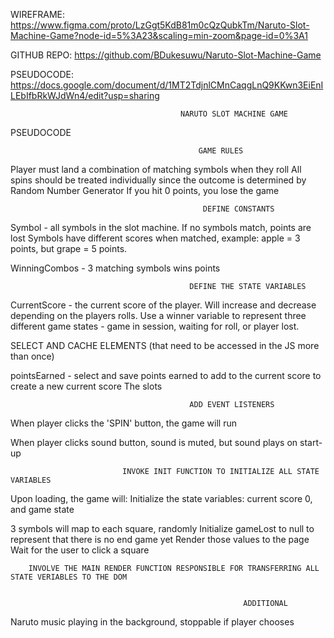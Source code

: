
WIREFRAME: https://www.figma.com/proto/LzGgt5KdB81m0cQzQubkTm/Naruto-Slot-Machine-Game?node-id=5%3A23&scaling=min-zoom&page-id=0%3A1

GITHUB REPO: https://github.com/BDukesuwu/Naruto-Slot-Machine-Game

PSEUDOCODE: https://docs.google.com/document/d/1MT2TdjnlCMnCaqgLnQ9KKwn3EiEnILEbIfbRkWJdWn4/edit?usp=sharing

                                          NARUTO SLOT MACHINE GAME

PSEUDOCODE

                                              GAME RULES
                                              
Player must land a combination of matching symbols when they roll
All spins should be treated individually since the outcome is determined by Random Number Generator
If you hit 0 points, you lose the game


                                               DEFINE CONSTANTS
                                               

Symbol - all symbols in the slot machine.
If no symbols match, points are lost
Symbols have different scores when matched, example: apple = 3 points, but grape = 5 points.

WinningCombos - 3 matching symbols wins points



                                            DEFINE THE STATE VARIABLES
                                            

CurrentScore - the current score of the player. Will increase and decrease depending on the players rolls.
Use a winner variable to represent three different game states - game in session, waiting for roll, or player lost.

SELECT AND CACHE ELEMENTS (that need to be accessed in the JS more than once)

pointsEarned - select and save points earned to add to the current score to create a new current score
The slots

                                            ADD EVENT LISTENERS
                                            

When player clicks the 'SPIN' button, the game will run

When player clicks sound button, sound is muted, but sound plays on start-up





                             INVOKE INIT FUNCTION TO INITIALIZE ALL STATE VARIABLES
                             

Upon loading, the game will:
Initialize the state variables: current score 0, and game state

3 symbols will map to each square, randomly
Initialize gameLost to null to represent that there is no end game yet
Render those values to the page
Wait for the user to click a square

        INVOLVE THE MAIN RENDER FUNCTION RESPONSIBLE FOR TRANSFERRING ALL STATE VERIABLES TO THE DOM


                                                        ADDITIONAL
                                                        
Naruto music playing in the background, stoppable if player chooses

